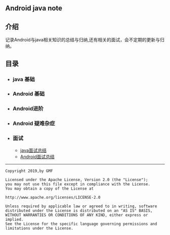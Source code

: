 ## Android java note

## 介绍

记录Android与java相关知识的总结与归纳,还有相关的面试，会不定期的更新与归纳。

## 目录

* ### java 基础
* ### Android 基础
* ### Android进阶
* ### Android 疑难杂症
* ### 面试
    * [java面试总结](./interview/java/java面试题.md)
    * [Android面试总结](./interview/android/android面试题.md)

-----

```
Copyright 2019,by GMF

Licensed under the Apache License, Version 2.0 (the "License");
you may not use this file except in compliance with the License.
You may obtain a copy of the License at

http://www.apache.org/licenses/LICENSE-2.0

Unless required by applicable law or agreed to in writing, software
distributed under the License is distributed on an "AS IS" BASIS,
WITHOUT WARRANTIES OR CONDITIONS OF ANY KIND, either express or implied.
See the License for the specific language governing permissions and
limitations under the License.
```


